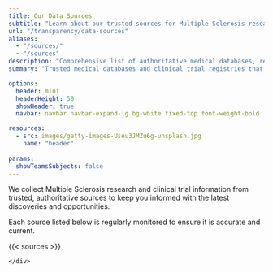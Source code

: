 ```yaml
---
title: Our Data Sources
subtitle: "Learn about our trusted sources for Multiple Sclerosis research and clinical trials"
url: "/transparency/data-sources"
aliases: 
  - "/sources/"
  - "/sources"
description: "Comprehensive list of authoritative medical databases, research repositories, and clinical trial registries that Gregory MS monitors to provide accurate, up-to-date multiple sclerosis research and treatment information."
summary: "Trusted medical databases and clinical trial registries that Gregory MS monitors: PubMed, ClinicalTrials.gov, Europe PMC, Cochrane Library, and WHO ICTRP for comprehensive MS research coverage."

options:
  header: mini
  headerHeight: 50
  showHeader: true
  navbar: navbar navbar-expand-lg bg-white fixed-top font-weight-bold

resources:
  - src: images/getty-images-Useu3JMZu6g-unsplash.jpg
    name: "header"
  
params:
  showTeamsSubjects: false
---
```

</div>
<div class="container" id="sources-title">
  <div class="row">
    <div class="col-md-11 mx-auto">
      <p class="text-center lead font-weight-normal">We collect Multiple Sclerosis research and clinical trial information from trusted, authoritative sources to keep you informed with the latest discoveries and opportunities.</p>
      <p class="text-center">Each source listed below is regularly monitored to ensure it is accurate and current.</p>
      {{< sources >}}

    </div>
  </div>
</div>

